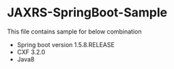 # JAXRS-SpringBoot-Sample
This file contains sample for below combination
  - Spring boot version 1.5.8.RELEASE
  - CXF 3.2.0
  - Java8 
